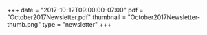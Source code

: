 +++
date = "2017-10-12T09:00:00-07:00"
pdf = "October2017Newsletter.pdf"
thumbnail = "October2017Newsletter-thumb.png"
type = "newsletter"
+++

